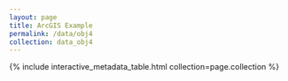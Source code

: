 ```yaml
---
layout: page
title: ArcGIS Example
permalink: /data/obj4
collection: data_obj4
---
```

{% include interactive_metadata_table.html collection=page.collection %}
